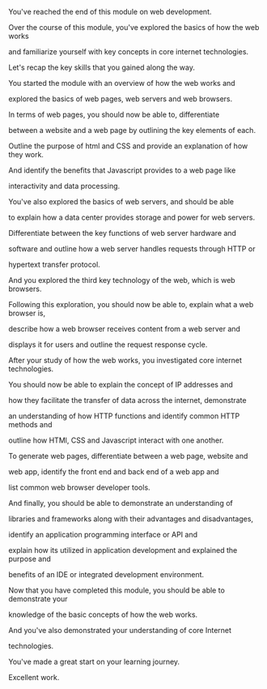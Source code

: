 You've reached the end of this module on web development. 

Over the course of this module, you've explored the basics of how the web works 

and familiarize yourself with key concepts in core internet technologies. 

Let's recap the key skills that you gained along the way. 

You started the module with an overview of how the web works and 

explored the basics of web pages, web servers and web browsers. 

In terms of web pages, you should now be able to, differentiate 

between a website and a web page by outlining the key elements of each. 

Outline the purpose of html and CSS and provide an explanation of how they work. 

And identify the benefits that Javascript provides to a web page like 

interactivity and data processing. 

You've also explored the basics of web servers, and should be able 

to explain how a data center provides storage and power for web servers. 

Differentiate between the key functions of web server hardware and 

software and outline how a web server handles requests through HTTP or 

hypertext transfer protocol. 

And you explored the third key technology of the web, which is web browsers. 

Following this exploration, you should now be able to, explain what a web browser is, 

describe how a web browser receives content from a web server and 

displays it for users and outline the request response cycle. 

After your study of how the web works, you investigated core internet technologies. 

You should now be able to explain the concept of IP addresses and 

how they facilitate the transfer of data across the internet, demonstrate 

an understanding of how HTTP functions and identify common HTTP methods and 

outline how HTMl, CSS and Javascript interact with one another. 

To generate web pages, differentiate between a web page, website and 

web app, identify the front end and back end of a web app and 

list common web browser developer tools. 

And finally, you should be able to demonstrate an understanding of 

libraries and frameworks along with their advantages and disadvantages, 

identify an application programming interface or API and 

explain how its utilized in application development and explained the purpose and 

benefits of an IDE or integrated development environment. 

Now that you have completed this module, you should be able to demonstrate your 

knowledge of the basic concepts of how the web works. 

And you've also demonstrated your understanding of core Internet 

technologies. 

You've made a great start on your learning journey. 

Excellent work.